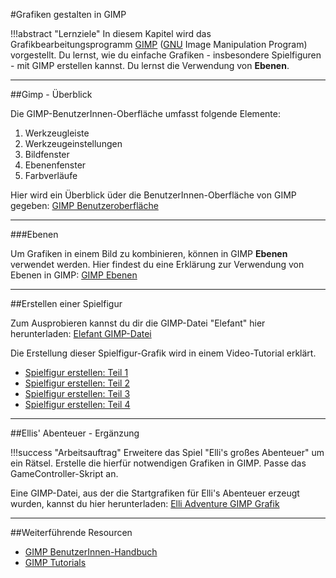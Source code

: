 #Grafiken gestalten in GIMP

!!!abstract "Lernziele"
    In diesem Kapitel wird das Grafikbearbeitungsprogramm [GIMP](https://de.wikipedia.org/wiki/GIMP) ([GNU](https://de.wikipedia.org/wiki/GNU-Projekt) Image Manipulation Program) vorgestellt. Du lernst, wie du einfache Grafiken - insbesondere Spielfiguren - mit GIMP erstellen kannst. Du lernst die Verwendung von **Ebenen**.

----

##Gimp - Überblick

Die GIMP-BenutzerInnen-Oberfläche umfasst folgende Elemente:

1. Werkzeugleiste
2. Werkzeugeinstellungen
3. Bildfenster
4. Ebenenfenster
5. Farbverläufe

Hier wird ein Überblick üder die BenutzerInnen-Oberfläche von GIMP gegeben: [GIMP Benutzeroberfläche](https://docs.gimp.org/de/gimp-concepts-main-windows.html)

---

###Ebenen

Um Grafiken in einem Bild zu kombinieren, können in GIMP **Ebenen** verwendet werden.
Hier findest du eine Erklärung zur Verwendung von Ebenen in GIMP: [GIMP Ebenen](https://gimp-werkstatt.de/ebenen.php)

---

##Erstellen einer Spielfigur

Zum Ausprobieren kannst du dir die GIMP-Datei "Elefant" hier herunterladen: [Elefant GIMP-Datei](img/elefant.xcf)

Die Erstellung dieser Spielfigur-Grafik wird in einem Video-Tutorial erklärt.

* [Spielfigur erstellen: Teil 1](https://youtu.be/C1rcqXZEk7M)
* [Spielfigur erstellen: Teil 2](https://youtu.be/IW_M9dNenrE)
* [Spielfigur erstellen: Teil 3](https://www.youtube.com/watch?v=Qedi32KdSZo)
* [Spielfigur erstellen: Teil 4](https://www.youtube.com/watch?v=bNsFNWxXt_0)

---

##Ellis' Abenteuer - Ergänzung

!!!success "Arbeitsauftrag"
    Erweitere das Spiel "Elli's großes Abenteuer" um ein Rätsel. Erstelle die hierfür notwendigen Grafiken in GIMP. Passe das GameController-Skript an.

Eine GIMP-Datei, aus der die Startgrafiken für Elli's Abenteuer erzeugt wurden, kannst du hier herunterladen: [Elli Adventure GIMP Grafik](img/ellisadventure.xcf)

---

##Weiterführende Resourcen

* [GIMP BenutzerInnen-Handbuch](https://docs.gimp.org/de)
* [GIMP Tutorials](https://www.saxoprint.de/blog/tutorials/gimp/)